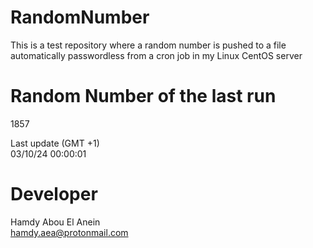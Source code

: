 # RandomNumber    
This is a test repository where a random number is pushed to a file automatically passwordless from a cron job in my Linux CentOS server    
# Random Number of the last run   
1857
      
Last update (GMT +1)    
03/10/24 00:00:01
# Developer    
Hamdy Abou El Anein   
hamdy.aea@protonmail.com
